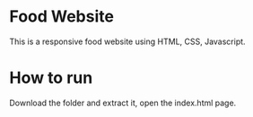 # Food Website
This is a responsive food website using HTML, CSS, Javascript.

# How to run
Download the folder and extract it, open the index.html page.
